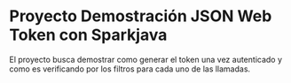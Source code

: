 # Proyecto Demostración JSON Web Token con Sparkjava

El proyecto busca demostrar como generar el token 
una vez autenticado y como es verificando por los filtros
para cada uno de las llamadas.